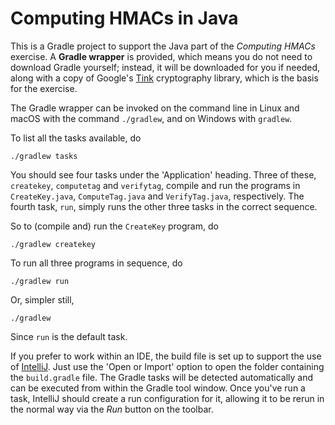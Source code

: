 # Computing HMACs in Java

This is a Gradle project to support the Java part of the *Computing HMACs*
exercise.  A **Gradle wrapper** is provided, which means you do not need
to download Gradle yourself; instead, it will be downloaded for you
if needed, along with a copy of Google's [Tink][1] cryptography library,
which is the basis for the exercise.

The Gradle wrapper can be invoked on the command line in Linux and macOS
with the command `./gradlew`, and on Windows with `gradlew`.

To list all the tasks available, do

    ./gradlew tasks

You should see four tasks under the 'Application' heading.  Three of these,
`createkey`, `computetag` and `verifytag`, compile and run the programs in
`CreateKey.java`, `ComputeTag.java` and `VerifyTag.java`, respectively.
The fourth task, `run`, simply runs the other three tasks in the correct
sequence.

So to (compile and) run the `CreateKey` program, do

    ./gradlew createkey

To run all three programs in sequence, do

    ./gradlew run

Or, simpler still,

    ./gradlew

Since `run` is the default task.

If you prefer to work within an IDE, the build file is set up to support
the use of [IntelliJ][2].  Just use the 'Open or Import' option to open the
folder containing the `build.gradle` file.  The Gradle tasks will be
detected automatically and can be executed from within the Gradle tool
window. Once you've run a task, IntelliJ should create a run configuration
for it, allowing it to be rerun in the normal way via the *Run* button on
the toolbar.

[1]: https://github.com/google/tink
[2]: https://www.jetbrains.com/idea/
